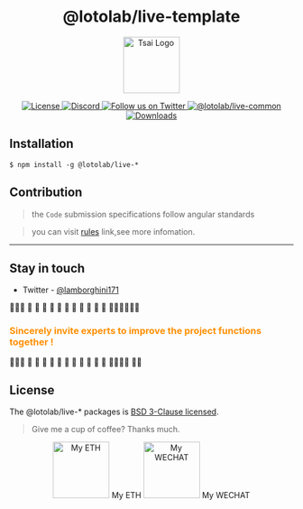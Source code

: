 <h1 align="center">@lotolab/live-template</h1>
<p align="center" >
  <a href="https://github.com/lotolab" target="blank">
    <img src="https://ucarecdn.com/eac2c945-177d-4fc9-8bc1-fa2be48ad3a2/lotolab_golden.svg" width="100" alt="Tsai Logo" />
  </a>
</p>

<p align="center">
  <a href="https://www.npmjs.com/~lotolab" target="_blank">
    <img src="https://img.shields.io/npm/l/%40lotolab%2Flive-common?color=%23FFDEAD&label=License" alt="License" />
  </a>
  <a href="https://discord.gg/lotolab" target="_blank">
    <img src="https://img.shields.io/badge/discord-online-brightgreen.svg" alt="Discord"/>
  </a>
  <a href="https://x.com/lamborghini171" target="_blank">
     <img src="https://img.shields.io/twitter/follow/nestframework.svg?style=social&label=Follow" alt="Follow us on Twitter">
  </a>  
  <a href="https://www.npmjs.com/~lotolab" target="_blank">
    <img src="https://img.shields.io/npm/v/%40lotolab%2Flive-common" alt="@lotolab/live-common" />
  </a>
  <a href="https://www.npmjs.com/~lotolab" target="_blank">
    <img src="https://img.shields.io/npm/dy/%40lotolab%2Flive-common?style=flat&logoColor=%23FA0809" alt="Downloads" />
  </a>
</p>

## Installation

```
$ npm install -g @lotolab/live-*
```

## Contribution 

> the `Code` submission specifications follow angular standards

> you can visit [rules](https://github.com/tsai-plat/.github/blob/main/wiki/commit-rules.md) link,see more infomation. 

------

## Stay in touch

- Twitter - [@lamborghini171](https://twitter.com/lamborghini171)

:revolving_hearts::revolving_hearts::revolving_hearts: :raising_hand: :raising_hand: :raising_hand: :raising_hand: :raising_hand: :raising_hand: :raising_hand: :raising_hand: :raising_hand: :raising_hand: :raising_hand: :raising_hand::raising_hand::raising_hand::revolving_hearts::revolving_hearts::revolving_hearts:

<font color="#ff8f00"><h3>Sincerely invite experts to improve the project functions together !</h3></font>

:revolving_hearts::revolving_hearts::revolving_hearts: :raising_hand: :raising_hand: :raising_hand: :raising_hand: :raising_hand: :raising_hand: :raising_hand: :raising_hand: :raising_hand: :raising_hand: :raising_hand: :raising_hand::raising_hand::raising_hand::revolving_hearts: :revolving_hearts::revolving_hearts:

## License

The @lotolab/live-* packages is [BSD 3-Clause  licensed](LICENSE).

> Give me a cup of coffee? Thanks much.

<center>
  <span>  
    <img src="https://ucarecdn.com/8dd30913-02fb-4d06-b341-759e186a611a/lanberyethda59.png" width="100" height="100" alt="My ETH"/>
    <span> My ETH </span>
  </span>


  <span>
    <img src="https://ucarecdn.com/f0adc5e7-0b87-4f9a-825a-166a480a9bc8/lanberywechattoll.png" width="100" height="100" alt="My WECHAT"/>
    <span> My WECHAT </span>
  </span>
</center>
